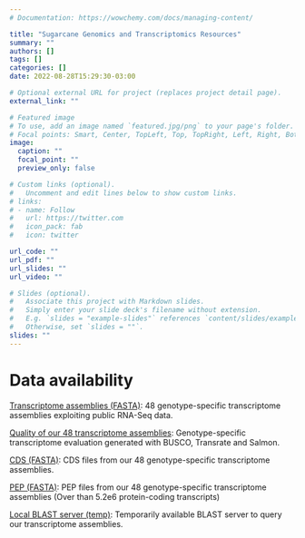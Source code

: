 ```yaml
---
# Documentation: https://wowchemy.com/docs/managing-content/

title: "Sugarcane Genomics and Transcriptomics Resources"
summary: ""
authors: []
tags: []
categories: []
date: 2022-08-28T15:29:30-03:00

# Optional external URL for project (replaces project detail page).
external_link: ""

# Featured image
# To use, add an image named `featured.jpg/png` to your page's folder.
# Focal points: Smart, Center, TopLeft, Top, TopRight, Left, Right, BottomLeft, Bottom, BottomRight.
image:
  caption: ""
  focal_point: ""
  preview_only: false

# Custom links (optional).
#   Uncomment and edit lines below to show custom links.
# links:
# - name: Follow
#   url: https://twitter.com
#   icon_pack: fab
#   icon: twitter

url_code: ""
url_pdf: ""
url_slides: ""
url_video: ""

# Slides (optional).
#   Associate this project with Markdown slides.
#   Simply enter your slide deck's filename without extension.
#   E.g. `slides = "example-slides"` references `content/slides/example-slides.md`.
#   Otherwise, set `slides = ""`.
slides: ""
---
```

# Data availability

[Transcriptome assemblies (FASTA)](https://figshare.com/articles/dataset/Genotype_specific_transcriptome_assemblies_-_Fasta_files/18623039): 48 genotype-specific transcriptome assemblies exploiting public RNA-Seq data.

[Quality of our 48 transcriptome assemblies](https://figshare.com/articles/dataset/Genotype_specific_transcriptome_assemblies_-_Evaluation_metrics/18623321): Genotype-specific transcriptome evaluation generated with BUSCO, Transrate and Salmon.

[CDS (FASTA)](https://figshare.com/articles/dataset/Genotype_specific_CDS_-_Fasta_files/19426715): CDS files from our 48 genotype-specific transcriptome assemblies.

[PEP (FASTA)](https://figshare.com/articles/dataset/Genotype_specific_PEP_-_Fasta_files/19426721): PEP files from our 48 genotype-specific transcriptome assemblies (Over than 5.2e6 protein-coding transcripts)

[Local BLAST server (temp)](http://200.144.245.42:4567): Temporarily available BLAST server to query our transcriptome assemblies. 
